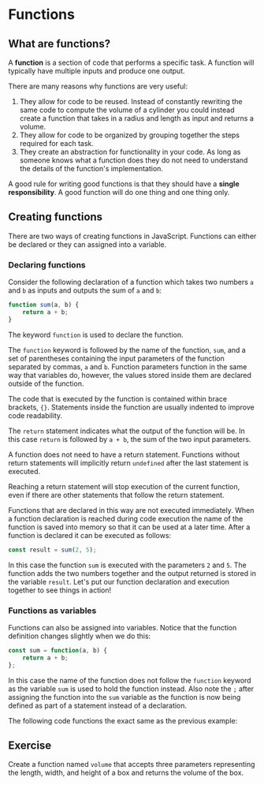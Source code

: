 # Functions

## What are functions?

A **function** is a section of code that performs a specific task. A function 
will typically have multiple inputs and produce one output.

There are many reasons why functions are very useful:
1. They allow for code to be reused. Instead of constantly rewriting the same 
code to compute the volume of a cylinder you could instead create a function 
that takes in a radius and length as input and returns a volume.
2. They allow for code to be organized by grouping together the steps required 
for each task.
3. They create an abstraction for functionality in your code. As long as 
someone knows what a function does they do not need to understand the details 
of the function's implementation.

A good rule for writing good functions is that they should have a **single 
responsibility**. A good function will do one thing and one thing only.

## Creating functions

There are two ways of creating functions in JavaScript. Functions can either be 
declared or they can assigned into a variable.

### Declaring functions

Consider the following declaration of a function which takes two numbers `a` 
and `b` as inputs and outputs the sum of `a` and `b`:
```js
function sum(a, b) {
    return a + b;
}
```

The keyword `function` is used to declare the function.

The `function` keyword is followed by the name of the function, `sum`, and a 
set of parentheses containing the input parameters of the function separated by 
commas, `a` and `b`. Function parameters function in the same way that 
variables do, however, the values stored inside them are declared outside of 
the function. 

The code that is executed by the function is contained within brace brackets, 
`{}`. Statements inside the function are usually indented to improve code 
readability.

The `return` statement indicates what the output of the function will be. In 
this case `return` is followed by `a + b`, the sum of the two input parameters.

<div class="note">

A function does not need to have a return statement. Functions without return 
statements will implicitly return `undefined` after the last statement is 
executed.
</div>

<div class="warning">

Reaching a return statement will stop execution of the current function, even 
if there are other statements that follow the return statement.
</div>

Functions that are declared in this way are not executed immediately. When a 
function declaration is reached during code execution the name of the function 
is saved into memory so that it can be used at a later time. After a function is 
declared it can be executed as follows:
```js
const result = sum(2, 5);
```
In this case the function `sum` is executed with the parameters `2` and `5`. 
The function adds the two numbers together and the output returned is stored 
in the variable `result`. Let's put our function declaration and execution 
together to see things in action!

<div class="editor" source="sum.js"></div>

### Functions as variables

Functions can also be assigned into variables. Notice that the function 
definition changes slightly when we do this:
```js
const sum = function(a, b) {
    return a + b;
};
```
In this case the name of the function does not follow the `function` keyword 
as the variable `sum` is used to hold the function instead. Also note the `;` 
after assigning the function into the `sum` variable as the function is now 
being defined as part of a statement instead of a declaration.

The following code functions the exact same as the previous example:

<div class="editor" source="sum2.js"></div>

## Exercise

Create a function named `volume` that accepts three parameters representing the 
length, width, and height of a box and returns the volume of the box.

<div class="editor" test="volume-test.js"></div>